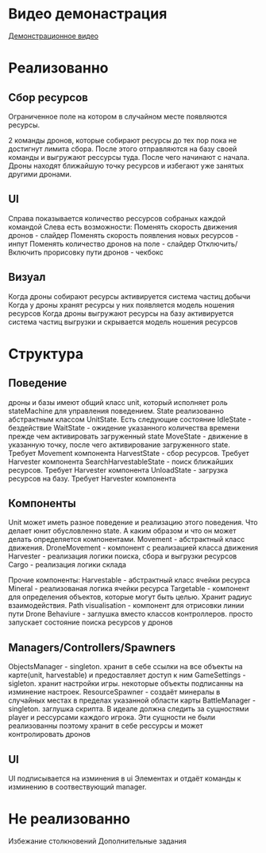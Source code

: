 # Видео демонастрация
[Демонстрационное видео](https://vimeo.com/1094825134/c9f2f009fe)

# Реализованно
## Сбор ресурсов
Ограниченное поле на котором в случайном месте появляются ресурсы. 

2 команды дронов, которые собирают ресурсы до тех пор пока не достигнут лимита сбора. После этого отправляются на базу своей команды и выгружают рессурсы туда.
После чего начинают с начала.
Дроны находят ближайшую точку ресурсов и избегают уже занятых другими дронами.

## UI
Справа показывается количество рессурсов собраных каждой командой
Слева есть возможности:
Поменять скорость движения дронов - слайдер
Поменять скорость появления новых ресурсов - инпут
Поменять количество дронов на поле - слайдер
Отключить/Включить прорисовку пути дронов - чекбокс

## Визуал
Когда дроны собирают ресурсы активируется система частиц добычи
Когда у дроны хранят ресурсы у них появляется модель ношения ресурсов
Когда дроны выгружают ресурсы на базу активируется система частиц выгрузки и скрывается модель ношения ресурсов

# Структура
## Поведение
дроны и базы имеют общий класс unit, который исполняет роль stateMachine для управления поведением. 
State реализованно абстрактным классом UnitState. Есть следующие состояние
IdleState - бездействие
WaitState - ожидение указанного количества времени прежде чем активировать загруженный state
MoveState - движение в указанную точку, после чего активирование загруженного state. Требует Movement компонента
HarvestState - сбор ресурсов. Требует Harvester компонента
SearchHarvestableState - поиск ближайших ресурсов. Требует Harvester компонента
UnloadState - загрузка ресурсов на базу. Требует Harvester компонента

## Компоненты
Unit может иметь разное поведение и реализацию этого поведения. Что делает юнит обусловленно state. А каким образом и что он может делать определяется компонентами.
Movement - абстрактный класс движения. 
DroneMovement - компонент с реализацией класса движения
Harvester - реализация логики поиска, сбора и выгрузки ресурсов
Cargo - реализация логики склада

Прочие компоненты:
Harvestable - абстрактный класс ячейки ресурса
Mineral - реализованая логика ячейки ресурса
Targetable - компонент для определения объектов, которые могут быть целью. Хранит радиус взаимодействия.
Path visualisation - компонент для отрисовки линии пути
Drone Behaviure - заглушка вместо классов контроллеров. просто запускает состояние поиска ресурсов у дронов

## Managers/Controllers/Spawners
ObjectsManager - singleton. хранит в себе ссылки на все объекты на карте(unit, harvestable) и предоставляет доступ к ним
GameSettings - sigleton. хранит настройки игры. некоторые объекты подписанны на изминение настроек.
ResourceSpawner - создаёт минералы в случайных местах в пределах указанной области карты
BattleManager - singleton. заглушка скрипта. В идеале должна следить за сущностями player и рессурсами каждого игрока. Эти сущности не были реализованны поэтому хранит в себе рессурсы и может контролировать дронов

## UI
UI подписывается на изминения в ui Элементах и отдаёт команды к изминению в соотвествующий manager. 

# Не реализованно

Избежание столкновений
Дополнительные задания
